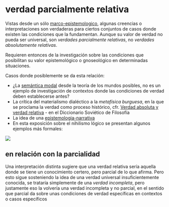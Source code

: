 # verdad parcialmente relativa

Vistas desde un sólo [marco-epistemologico](marco-epistemologico.md), algunas creencias o interpretaciones son verdaderas para ciertos conjuntos de casos donde existen las condiciones que la fundamentan. Aunque su valor de verdad no pueda ser universal, son *verdades parcialmente relativas*, no *verdades absolutamente relativas*.

Requieren entonces de la investigación sobre las condiciones que posibilitan su valor epistemológico o gnoseológico en determinadas situaciones.

Casos donde posiblemente se da esta relación:

* ¿La [semántica modal](https://es.wikipedia.org/wiki/L%C3%B3gica_modal#Sem%C3%A1ntica) desde la teoría de los mundos posibles, no es un ejemplo de investigación de contextos donde las condiciones de verdad deben establecerse antes?
* La crítica del materialismo dialéctico a la *metafísica burguesa*, en la que se proclama la verdad como proceso histórico, cfr. [Verdad absoluta y verdad relativa](https://www.filosofia.org/enc/ros/ver2.htm) - en el Diccionario Soviético de Filosofía
* La idea de una [epistemologia-narrativa](epistemologia-narrativa.md)
* En esta exposición sobre el nihilismo lógico se presentan algunos ejemplos más formales:

![](https://www.youtube.com/embed/4B61OYuNEwI)

## en relación con la parcialidad

Una interpretación distinta sugiere que una verdad relativa sería aquella donde se tiene un conocimiento certero, pero parcial de lo que afirma. Pero esto sigue sosteniendo la idea de una verdad universal insuficientemente conocida, se trataría simplemente de una *verdad incompleta*, pero justamente eso la volvería una verdad incompleta y no parcial, en el sentido que parcial da sobre unas condiciones de verdad específicas en contextos o casos específicos
